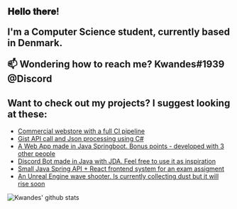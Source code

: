 <h2> 𝐇𝐞𝐥𝐥𝐨 𝐭𝐡𝐞𝐫𝐞!
  
I'm a Computer Science student, currently based in Denmark.

📫 Wondering how to reach me? **Kwandes#1939 @Discord**

## Want to check out my projects? I suggest looking at these:
- [Commercial webstore with a full CI pipeline](https://github.com/Kwandes/treecreate)
- [Gist API call and Json processing using C#](https://github.com/Kwandes/TheKings)
- [A Web App made in Java Springboot. Bonus points - developed with 3 other people](https://github.com/Kwandes/motorhome)
- [Discord Bot made in Java with JDA. Feel free to use it as inspiration](https://github.com/Kwandes/BobTheDiscordBot)
- [Small Java Spring API + React frontend system for an exam assigment](https://github.com/Kwandes/sonito)
- [An Unreal Engine wave shooter. Is currently collecting dust but it will rise soon](https://github.com/Kwandes/WaveScope)


![Kwandes' github stats](https://github-readme-stats.vercel.app/api?username=kwandes&show_icons=true)
